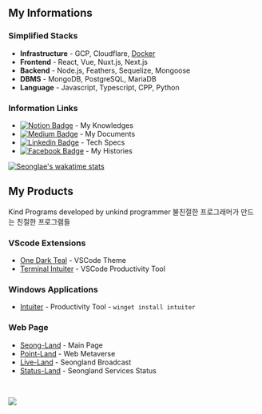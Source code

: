 ## My Informations

### Simplified Stacks
- **Infrastructure** - GCP, Cloudflare, [Docker](https://notion.so/seongland/Docker-103c7b90450f45bda55b9b75d0d9e73a)
- **Frontend** - React, Vue, Nuxt.js, Next.js
- **Backend** - Node.js, Feathers, Sequelize, Mongoose
- **DBMS** - MongoDB, PostgreSQL, MariaDB
- **Language** - Javascript, Typescript, CPP, Python

### Information Links
- [![Notion Badge](https://img.shields.io/badge/Notion-white?style=round-square&logo=notion&logoColor=black&link=https://doc.seongland.com)](https://doc.seongland.com) - My Knowledges
- [![Medium Badge](https://img.shields.io/badge/Medium-black?style=round-square&logo=medium&logoColor=white&link=https://seongland.medium.com)]( https://seongland.medium.com/) - My Documents
- [![Linkedin Badge](https://img.shields.io/badge/LinkedIn-blue?style=round-square&logo=LinkedIn&logoColor=white&link=https://www.linkedin.com/in/sungle3737/)](https://www.linkedin.com/in/sungle3737/) - Tech Specs
- [![Facebook Badge](https://img.shields.io/badge/Facebook-1877f2?style=round-square&logo=facebook&logoColor=white&link=https://www.facebook.com/profile.php?id=100006296858033)](https://www.facebook.com/profile.php?id=100006296858033) - My Histories


[![Seonglae's wakatime stats](https://github-readme-stats.vercel.app/api/wakatime?username=seonglae&show_icons=true&title_color=fff&icon_color=7997ff&text_color=9f9f9f&bg_color=151515&v=2)](https://github.com/anuraghazra/github-readme-stats)

<!--- 
[![Top Langs](https://github-readme-stats.vercel.app/api/top-langs/?username=sungle3737&layout=compact&show_icons=true&title_color=fff&icon_color=7997ff&text_color=9f9f9f&bg_color=151515)](https://github.com/anuraghazra/github-readme-stats)
--->


## My Products
Kind Programs developed by unkind programmer
불친절한 프로그래머가 만드는 친절한 프로그램들

###  VScode Extensions
- [One Dark Teal](https://marketplace.visualstudio.com/items?itemName=seonglae.one-dark-teal) - VSCode Theme
- [Terminal Intuiter](https://marketplace.visualstudio.com/items?itemName=seonglae.terminal-intuiter) - VSCode Productivity Tool

### Windows Applications
- [Intuiter](https://github.com/sungle3737/intuiter) - Productivity Tool - `winget install intuiter`

### Web Page
- [Seong-Land](https://seongland.com) - Main Page
- [Point-Land](https://point.seongland.com) - Web Metaverse
- [Live-Land](https://live.seongland.com) - Seongland Broadcast
- [Status-Land](https://status.seongland.com) - Seongland Services Status


<br/>

<a href="https://www.buymeacoffee.com/seongland">	<a href="https://www.buymeacoffee.com/seongland">
   <img src="https://img.buymeacoffee.com/button-api/?text=Buy me a coffee&emoji=☕&slug=seongland&button_colour=40DCA5&font_colour=ffffff&font_family=Lato&outline_colour=000000&coffee_colour=FFDD00">
</a>
